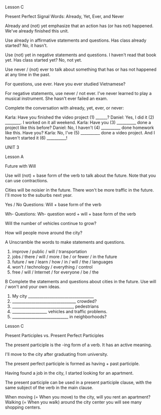 Lesson C

Present Perfect Signal Words: Already, Yet, Ever, and Never

Already and (not) yet emphasize that an action has (or has not) happened.
We've already finished this unit.

Use already in affirmative statements and questions. Has class already started? No, it hasn't.

Use (not) yet in negative statements and questions. I haven't read that book yet. Has class started yet? No, not yet.

Use never / (not) ever to talk about something that has or has not happened at any time in the past.

For questions, use ever. Have you ever studied Vietnamese?

For negative statements, use never / not ever. I've never learned to play a musical instrument. She hasn't ever failed an exam.

Complete the conversation with already, yet, ever, or never:

Karla: Have you finished the video project (1) ______?
Daniel: Yes, I did it (2) ________. I worked on it all weekend.
Karla: Have you (3) __________ done a project like this before?
Daniel: No, I haven't (4) __________ done homework like this. Have you?
Karla: No, I've (5) __________ done a video project. And I haven't started it (6) __________!

UNIT 3

Lesson A

Future with Will

Use will (not) + base form of the verb to talk about the future. Note that you can use contractions.

Cities will be noisier in the future.
There won't be more traffic in the future.
I'll move to the suburbs next year.

Yes / No Questions:
Will + base form of the verb

Wh- Questions:
Wh- question word + will + base form of the verb

Will the number of vehicles continue to grow?

How will people move around the city?

A Unscramble the words to make statements and questions.

1. improve / public / will / transportation
2. jobs / there / will / more / be / or fewer / in the future
3. future / we / learn / how / in / will / the / languages
4. won't / technology / everything / control
5. free / will / Internet / for everyone / be / the

B Complete the statements and questions about cities in the future. Use will / won't and your own ideas.

1. My city __________________________________
2. _________________________________ crowded?
3. ________________________________ pedestrians
4. __________________ vehicles and traffic problems.
5. _____________________________ in neighborhoods?

Lesson C

Present Participles vs. Present Perfect Participles

The present participle is the -ing form of a verb. It has an active meaning.

I'll move to the city after graduating from university.

The present perfect participle is formed as having + past participle.

Having found a job in the city, I started looking for an apartment.

The present participle can be used in a present participle clause, with the same subject of the verb in the main clause.

When moving (= When you move) to the city, will you rent an apartment?
Walking (= When you walk) around the city center you will see many shopping centers.